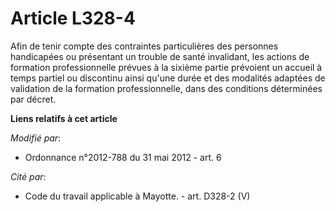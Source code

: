 # Article L328-4

Afin de tenir compte des contraintes particulières des personnes handicapées ou présentant un trouble de santé invalidant,
les actions de formation professionnelle prévues à la sixième partie prévoient un accueil à temps partiel ou discontinu ainsi
qu'une durée et des modalités adaptées de validation de la formation professionnelle, dans des conditions déterminées par
décret.

**Liens relatifs à cet article**

_Modifié par_:

  - Ordonnance n°2012-788 du 31 mai 2012 - art. 6

_Cité par_:

  - Code du travail applicable à Mayotte. - art. D328-2 (V)
